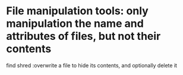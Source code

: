 # File manipulation tools: only manipulation the name and attributes of files, but not their contents
find
shred	:overwrite  a  file to hide its contents, and optionally delete it

